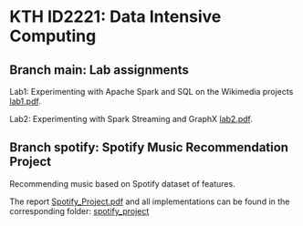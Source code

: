 # KTH ID2221: Data Intensive Computing


## Branch main: Lab assignments

Lab1: Experimenting with Apache Spark and SQL on the Wikimedia projects [lab1.pdf](https://github.com/alishibli97/Data-Intensive/blob/main/lab1/lab1.pdf).

Lab2: Experimenting with Spark Streaming and GraphX [lab2.pdf](https://github.com/alishibli97/Data-Intensive/blob/main/lab2/lab2.pdf).

## Branch spotify: Spotify Music Recommendation Project

Recommending music based on Spotify dataset of features.

The report [Spotify_Project.pdf](https://github.com/alishibli97/Data-Intensive/blob/main/spotify_project/Spotify_Project.pdf) and all implementations can be found in the corresponding folder: [spotify_project](https://github.com/alishibli97/Data-Intensive/tree/main/spotify_project)
